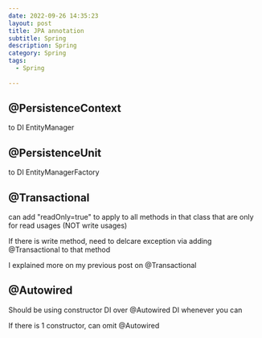```yaml
---
date: 2022-09-26 14:35:23
layout: post
title: JPA annotation
subtitle: Spring 
description: Spring 
category: Spring
tags:
  - Spring
  
---
```



## @PersistenceContext
to DI EntityManager

## @PersistenceUnit
to DI EntityManagerFactory

## @Transactional
can add "readOnly=true" to apply to all methods in that class
that are only for read usages (NOT write usages)

If there is write method, need to delcare exception via
adding @Transactional to that method

I explained more on my previous post on @Transactional

## @Autowired
Should be using constructor DI over @Autowired DI whenever you
can

If there is 1 constructor, can omit @Autowired
